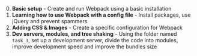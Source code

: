 0. **Basic setup** - Create and run Webpack using a basic installation
1. **Learning how to use Webpack with a config file** - Install packages, use jQuery and prevent spammers
2. **Adding CSS & Images** - Create a specific configuration for Webpack
3. **Dev servers, modules, and tree shaking** - Using the folder named `task_3`, set up a development server, divide the code into modules, improve development speed and improve the bundles size
